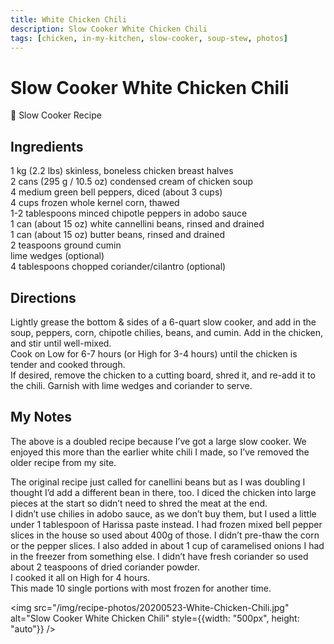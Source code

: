 ```yaml
---
title: White Chicken Chili
description: Slow Cooker White Chicken Chili
tags: [chicken, in-my-kitchen, slow-cooker, soup-stew, photos]
---
```


# Slow Cooker White Chicken Chili

🍲 Slow Cooker Recipe

## Ingredients
1 kg (2.2 lbs) skinless, boneless chicken breast halves  
2 cans (295 g / 10.5 oz) condensed cream of chicken soup  
4 medium green bell peppers, diced (about 3 cups)  
4 cups frozen whole kernel corn, thawed  
1-2 tablespoons minced chipotle peppers in adobo sauce  
1 can (about 15 oz) white cannellini beans, rinsed and drained  
1 can (about 15 oz) butter beans, rinsed and drained  
2 teaspoons ground cumin  
lime wedges (optional)  
4 tablespoons chopped coriander/cilantro (optional)

## Directions
Lightly grease the bottom & sides of a 6-quart slow cooker, and add in the soup, peppers, corn, chipotle chilies, beans, and cumin. Add in the chicken, and stir until well-mixed.  
Cook on Low for 6-7 hours (or High for 3-4 hours) until the chicken is tender and cooked through.  
If desired, remove the chicken to a cutting board, shred it, and re-add it to the chili. Garnish with lime wedges and coriander to serve.

## My Notes
The above is a doubled recipe because I’ve got a large slow cooker. We enjoyed this more than the earlier white chili I made, so I’ve removed the older recipe from my site.

The original recipe just called for canellini beans but as I was doubling I thought I’d add a different bean in there, too. I diced the chicken into large pieces at the start so didn’t need to shred the meat at the end.  
I didn’t use chilies in adobo sauce, as we don’t buy them, but I used a little under 1 tablespoon of Harissa paste instead. I had frozen mixed bell pepper slices in the house so used about 400g of those. I didn’t pre-thaw the corn or the pepper slices. I also added in about 1 cup of caramelised onions I had in the freezer from something else. I didn’t have fresh coriander so used about 2 teaspoons of dried coriander powder.  
I cooked it all on High for 4 hours.  
This made 10 single portions with most frozen for another time.

<img src="/img/recipe-photos/20200523-White-Chicken-Chili.jpg" alt="Slow Cooker White Chicken Chili" style={{width: "500px", height: "auto"}} />